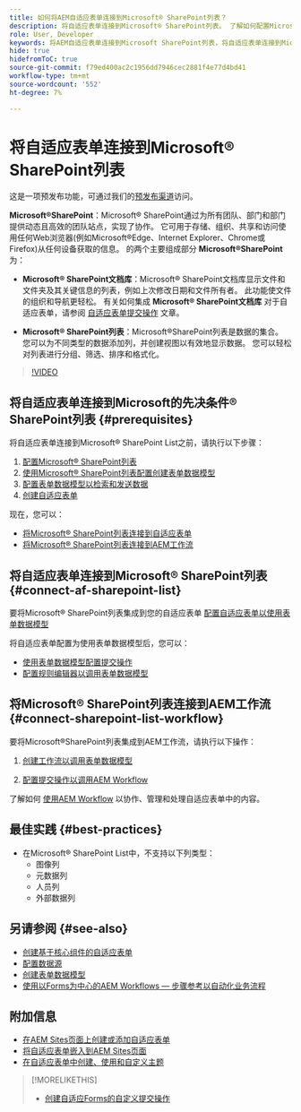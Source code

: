 ```yaml
---
title: 如何将AEM自适应表单连接到Microsoft® SharePoint列表？
description: 将自适应表单连接到Microsoft® SharePoint列表。 了解如何配置Microsoft® SharePoint列表，并使用配置创建表单数据模型。 此外，您将了解如何将FDM与自适应表单相集成。
role: User, Developer
keywords: 将AEM自适应表单连接到Microsoft SharePoint列表，将自适应表单连接到Microsoft SharePoint列表，将AEM自适应表单集成到Microsoft SharePoint列表，将自适应表单集成到Microsoft SharePoint列表，将自适应表单中的数据提交到SharePoint列表，将AEM工作流提交到SharePoint列表。
hide: true
hidefromToC: true
source-git-commit: f79ed400ac2c1956dd7946cec2881f4e77d4bd41
workflow-type: tm+mt
source-wordcount: '552'
ht-degree: 7%

---
```



# 将自适应表单连接到Microsoft® SharePoint列表

<span class="preview">这是一项预发布功能，可通过我们的[预发布渠道](https://experienceleague.adobe.com/docs/experience-manager-cloud-service/content/release-notes/prerelease.html#new-features)访问。</span>

**Microsoft®SharePoint**：Microsoft® SharePoint通过为所有团队、部门和部门提供动态且高效的团队站点，实现了协作。 它可用于存储、组织、共享和访问使用任何Web浏览器(例如Microsoft®Edge、Internet Explorer、Chrome或Firefox)从任何设备获取的信息。 的两个主要组成部分 **Microsoft®SharePoint** 为：

* **Microsoft® SharePoint文档库**：Microsoft® SharePoint文档库显示文件和文件夹及其关键信息的列表，例如上次修改日期和文件所有者。 此功能使文件的组织和导航更轻松。
有关如何集成 **Microsoft® SharePoint文档库** 对于自适应表单，请参阅 [自适应表单提交操作](/help/forms/configuring-submit-actions.md#submit-to-sharepoint) 文章。

* **Microsoft® SharePoint列表**：Microsoft®SharePoint列表是数据的集合。 您可以为不同类型的数据添加列，并创建视图以有效地显示数据。 您可以轻松对列表进行分组、筛选、排序和格式化。

>[!VIDEO](https://video.tv.adobe.com/v/3424820/connect-aem-adaptive-form-to-sharepointlist/?quality=12&learn=on)

## 将自适应表单连接到Microsoft的先决条件® SharePoint列表 {#prerequisites}

将自适应表单连接到Microsoft® SharePoint List之前，请执行以下步骤：

1. [配置Microsoft® SharePoint列表](/help/forms/configure-data-sources.md#configure-microsoft-sharepoint-list)
1. [使用Microsoft® SharePoint列表配置创建表单数据模型](/help/forms/create-form-data-models.md)
1. [配置表单数据模型以检索和发送数据](/help/forms/work-with-form-data-model.md#configure-services)
1. [创建自适应表单](/help/forms/creating-adaptive-form-core-components.md)

现在，您可以：

* [将Microsoft® SharePoint列表连接到自适应表单](#connect-an-adaptive-form-to-microsoft-sharepoint-list-connect-af-sharepoint-list)
* [将Microsoft® SharePoint列表连接到AEM工作流](#connect-sharepoint-list-workflow)

## 将自适应表单连接到Microsoft® SharePoint列表 {#connect-af-sharepoint-list}

要将Microsoft® SharePoint列表集成到您的自适应表单 [配置自适应表单以使用表单数据模型](/help/forms/creating-adaptive-form-core-components.md#configure-a-schema-or-form-data-model-for-an-adaptive-formconfigure-schema-or-data-model-for-form)

将自适应表单配置为使用表单数据模型后，您可以：

* [使用表单数据模型配置提交操作](/help/forms/configuring-submit-actions.md#submit-using-form-data-model)
* [配置规则编辑器以调用表单数据模型](/help/forms/rule-editor.md#invoke-form-data-model-service-invoke)

## 将Microsoft® SharePoint列表连接到AEM工作流 {#connect-sharepoint-list-workflow}

要将Microsoft®SharePoint列表集成到AEM工作流，请执行以下操作：

1. [创建工作流以调用表单数据模型](https://experienceleague.adobe.com/docs/experience-manager-65/developing/extending-aem/extending-workflows/workflows-models.html)

   <!--
    To create a new workflow with the editor, perform the following steps:
    1.  Go to your **AEM Forms Author** instance > **[!UICONTROL Tools]** > **[!UICONTROL Workflow]** > **[!UICONTROL Models]**.
    1.  Click **[!UICONTROL Create]** > **[!UICONTROL Create Model]**. The Add Workflow Model dialog appears. 
    1. Specify **[!UICONTROL Title]** and **[!UICONTROL Name (optional)]**.
    1. Click **[!UICONTROL Done]**. The new model is listed in the Workflow Models console.
    1. Select your new workflow, then use **[!UICONTROL Edit]** to open it for configuration.
    1. Add **[!UICONTROL Invoke Form Data Model Service]** step to your workflow.
    1. Confirm the changes with Sync (editor toolbar) to generate the runtime model.
    -->

1. [配置提交操作以调用AEM Workflow](/help/forms/configuring-submit-actions.md#invoke-an-aem-workflow)


了解如何 [使用AEM Workflow](https://experienceleague.adobe.com/docs/experience-manager-learn/foundation/workflow/use-workflow.html) 以协作、管理和处理自适应表单中的内容。

## 最佳实践 {#best-practices}

<!-- * For storing data in a tabular format or implementing data permissions, it is advisable to use Microsoft® SharePoint List rather than Microsoft® SharePoint Document Library. -->
* 在Microsoft® SharePoint List中，不支持以下列类型：
   * 图像列
   * 元数据列
   * 人员列
   * 外部数据列

## 另请参阅 {#see-also}

* [创建基于核心组件的自适应表单](/help/forms/creating-adaptive-form-core-components.md)
* [配置数据源](/help/forms/configuring-submit-actions.md)
* [创建表单数据模型](/help/forms/create-form-data-models.md)
* [使用以Forms为中心的AEM Workflows — 步骤参考以自动化业务流程](/help/forms/aem-forms-workflow-step-reference.md)

## 附加信息

* [在AEM Sites页面上创建或添加自适应表单](/help/forms/create-or-add-an-adaptive-form-to-aem-sites-page.md)
* [将自适应表单嵌入到AEM Sites页面](/help/forms/embed-adaptive-form-aem-sites.md)
* [在自适应表单中创建、使用和自定义主题](/help/forms/using-themes-in-core-components.md)

>[!MORELIKETHIS]
>
>* [创建自适应Forms的自定义提交操作](/help/forms/custom-submit-action-form.md)





